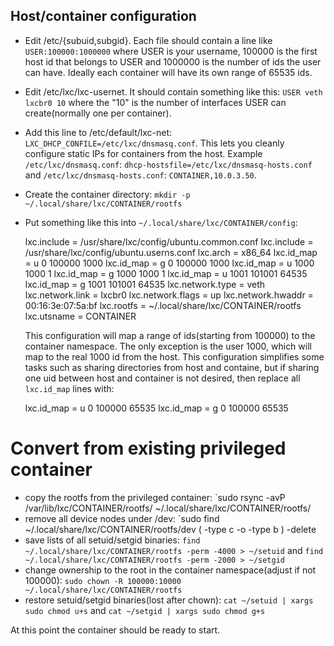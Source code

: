 ## Host/container configuration

- Edit /etc/{subuid,subgid}. Each file should contain a line like `USER:100000:1000000`
  where USER is your username, 100000 is the first host id that belongs to USER
  and 1000000 is the number of ids the user can have. Ideally each container
  will have its own range of 65535 ids.

- Edit /etc/lxc/lxc-usernet. It should contain something like this: `USER veth lxcbr0 10`
  where the "10" is the number of interfaces USER can create(normally one per
  container).

- Add this line to /etc/default/lxc-net: `LXC_DHCP_CONFILE=/etc/lxc/dnsmasq.conf`.
  This lets you cleanly configure static IPs for containers from the host. Example
  `/etc/lxc/dnsmasq.conf`: `dhcp-hostsfile=/etc/lxc/dnsmasq-hosts.conf` and
  `/etc/lxc/dnsmasq-hosts.conf`: `CONTAINER,10.0.3.50`.

- Create the container directory: `mkdir -p ~/.local/share/lxc/CONTAINER/rootfs`

- Put something like this into `~/.local/share/lxc/CONTAINER/config`:

    lxc.include = /usr/share/lxc/config/ubuntu.common.conf
    lxc.include = /usr/share/lxc/config/ubuntu.userns.conf
    lxc.arch = x86_64
    lxc.id_map = u    0   100000     1000
    lxc.id_map = g    0   100000     1000
    lxc.id_map = u 1000     1000        1
    lxc.id_map = g 1000     1000        1
    lxc.id_map = u 1001   101001    64535
    lxc.id_map = g 1001   101001    64535
    lxc.network.type = veth
    lxc.network.link = lxcbr0
    lxc.network.flags = up
    lxc.network.hwaddr = 00:16:3e:07:5a:bf
    lxc.rootfs = ~/.local/share/lxc/CONTAINER/rootfs
    lxc.utsname = CONTAINER

  This configuration will map a range of ids(starting from 100000) to the
  container namespace. The only exception is the user 1000, which will map to
  the real 1000 id from the host. This configuration simplifies some tasks such
  as sharing directories from host and containe, but if sharing one uid between
  host and container is not desired, then replace all `lxc.id_map` lines with:

    lxc.id_map = u    0   100000     65535
    lxc.id_map = g    0   100000     65535

# Convert from existing privileged container

- copy the rootfs from the privileged container:
  `sudo rsync -avP /var/lib/lxc/CONTAINER/rootfs/ ~/.local/share/lxc/CONTAINER/rootfs/
- remove all device nodes under /dev:
  `sudo find ~/.local/share/lxc/CONTAINER/rootfs/dev \( -type c -o -type b \) -delete
- save lists of all setuid/setgid binaries:
  `find ~/.local/share/lxc/CONTAINER/rootfs -perm -4000 > ~/setuid` and
  `find ~/.local/share/lxc/CONTAINER/rootfs -perm -2000 > ~/setgid`
- change ownership to the root in the container namespace(adjust if not 100000):
  `sudo chown -R 100000:10000 ~/.local/share/lxc/CONTAINER/rootfs`
- restore setuid/setgid binaries(lost after chown):
  `cat ~/setuid | xargs sudo chmod u+s` and `cat ~/setgid | xargs sudo chmod g+s`

At this point the container should be ready to start.
